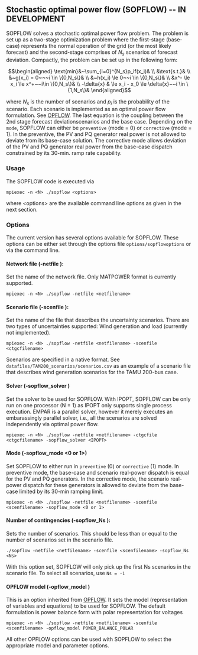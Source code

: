 ## Stochastic optimal power flow (SOPFLOW) -- IN DEVELOPMENT
SOPFLOW solves a stochastic optimal power flow problem. The problem is set up as a two-stage optimization problem where the first-stage (base-case) represents the normal operation of the grid (or the most likely forecast) and the second-stage comprises of $N_s$ scenarios of forecast deviation. Compactly, the problem can be set up in the following form:

```math
\begin{aligned}
\text{min}&~\sum_{i=0}^{N_s}p_if(x_i)& \\
&\text{s.t.}& \\
&~g(x_i) = 0~~~i \in \{0,N_s\}& \\
&~h(x_i) \le 0~~i \in \{0,N_s\}& \\
&x^- \le x_i \le x^+~~i\in \{0,N_s\}& \\
-\delta{x} & \le x_i - x_0 \le \delta{x}~~i \in \{1,N_s\}&
\end{aligned}
 ```

where $N_s$ is the number of scenarios and $p_i$ is the probability of the scenario. Each scenario is implemented as an optimal power flow formulation. See [OPFLOW](opflow.md). The last equation is the coupling between the 2nd stage forecast deviationscenarios and the base case. Depending on the `mode`, SOPFLOW can either be `preventive` (mode = 0) or `corrective` (mode = 1). In the preventive, the PV and PQ generator real power is not allowed to deviate from its base-case solution. The corrective mode allows deviation of the PV and PQ generator real power from the base-case dispatch constrained by its 30-min. ramp rate capability.


### Usage
The SOPFLOW code is executed via
```
mpiexec -n <N> ./sopflow <options>
```
where \<options\> are the available command line options as given in the next section.

### Options
The current version has several options available for SOPFLOW. These options can be either set through the options file `options/sopflowoptions` or via the command line.

#### Network file (-netfile <netfilename>): 
Set the name of the network file. Only MATPOWER format is currently supported.

```
mpiexec -n <N> ./sopflow -netfile <netfilename>
```

#### Scenario file (-scenfile <scenfilename>): 
Set the name of the file that describes the uncertainty scenarios. There are two types of uncertainties supported: Wind generation and load (currently not implemented). 
```
mpiexec -n <N> ./sopflow -netfile <netfilename> -scenfile <ctgcfilename>
```
Scenarios are specified in a native format. See `datafiles/TAM200_scenarios/scenarios.csv` as an example of a scenario file that describes wind generation scenarios for the TAMU 200-bus case.

#### Solver (-sopflow_solver <IPOPT or EMPAR>)
Set the solver to be used for SOPFLOW. With IPOPT, SOPFLOW can be only run on one processor (N = 1) as IPOPT only supports single process execution. EMPAR is a parallel solver, however it merely executes an embarassingly parallel solver, i.e., all the scenarios are solved independently via optimal power flow.
```
mpiexec -n <N> ./sopflow -netfile <netfilename> -ctgcfile <ctgcfilename> -sopflow_solver <IPOPT>
```
#### Mode (-sopflow_mode <0 or 1>)
Set SOPFLOW to either run in `preventive` (0) or `corrective` (1) mode. In preventive mode, the base-case and scenario real-power dispatch is equal for the PV and PQ generators. In the corrective mode, the scenario real-power dispatch for these generators is allowed to deviate from the base-case limited by its 30-min ramping limit. 
```
mpiexec -n <N> ./sopflow -netfile <netfilename> -scenfile <scenfilename> -sopflow_mode <0 or 1>
```

#### Number of contingencies (-sopflow_Ns <Ns>): 
Sets the number of scenarios. This should be less than or equal to the number of scenarios set in the scenario file.

```
./sopflow -netfile <netfilename> -scenfile <scenfilename> -sopflow_Ns <Ns>
```

With this option set, SOPFLOW will only pick up the first Ns scenarios in the scenario file. To select all scenarios, use `Ns = -1`

#### OPFLOW model (-opflow_model <modelname>)
This is an option inherited from [OPFLOW](opflow.md). It sets the model (representation of variables and equations) to be used for SOPFLOW. The default formulation is power balance form with polar representation for voltages
```
mpiexec -n <N> ./sopflow -netfile <netfilename> -scenfile <scenfilename> -opflow_model POWER_BALANCE_POLAR
```

All other OPFLOW options can be used with SOPFLOW to select the appropriate model and parameter options.
